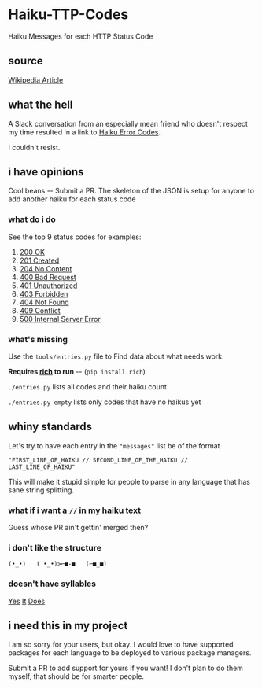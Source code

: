 # Haiku-TTP-Codes

Haiku Messages for each HTTP Status Code

## source

[Wikipedia Article](https://en.wikipedia.org/wiki/List_of_HTTP_status_codes)

## what the hell

A Slack conversation from an especially mean friend who doesn't respect my time resulted in a link to [Haiku Error Codes](https://www.gnu.org/fun/jokes/error-haiku.en.html).

I couldn't resist.


## i have opinions

Cool beans -- Submit a PR.  The skeleton of the JSON is setup for anyone to add another haiku
for each status code

### what do i do

See the top 9 status codes for examples:
1. [200 OK](./codes/official/2XX/200.json)
2. [201 Created](./codes/official/2XX/201.json)
3. [204 No Content](./codes/official/2XX/204.json)
4. [400 Bad Request](./codes/official/4XX/400.json)
5. [401 Unauthorized](./codes/official/4XX/401.json)
6. [403 Forbidden](./codes/official/4XX/403.json)
7. [404 Not Found](./codes/official/4XX/404.json)
8. [409 Conflict](./codes/official/4XX/409.json)
9. [500 Internal Server Error](./codes/official/5XX/500.json)

### what's missing

Use the `tools/entries.py` file to Find data about what needs work.

**Requires [rich](https://github.com/willmcgugan/rich) to run** -- (`pip install rich`)

`./entries.py` lists all codes and their haiku count

`./entries.py empty` lists only codes that have no haikus yet

## whiny standards

Let's try to have each entry in the `"messages"` list be of the format
```
"FIRST_LINE_OF_HAIKU // SECOND_LINE_OF_THE_HAIKU // LAST_LINE_OF_HAIKU"
```

This will make it stupid simple for people to parse in any language that has sane string splitting.

### what if i want a `//` in my haiku text

Guess whose PR ain't gettin' merged then?

### i don't like the structure

`(•_•)   ( •_•)>⌐■-■   (⌐■_■)`

### <word> doesn't have <num> syllables

[Yes](https://www.howmanysyllables.com/) [It](http://www.syllablecount.com/) [Does](https://www.poetrysoup.com/)

## i need this in my project

I am so sorry for your users, but okay.  I would love to have supported packages for each language to be deployed to various package managers.

Submit a PR to add support for yours if you want!  I don't plan to do them myself, that should be for smarter people.
